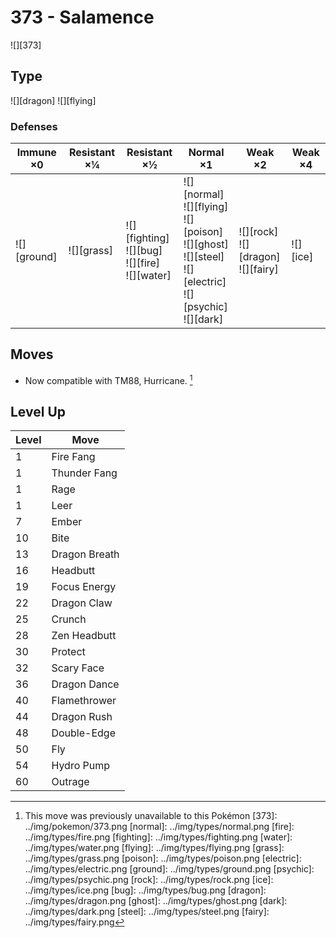 # 373 - Salamence
![][373]

## Type

![][dragon]  ![][flying]

### Defenses

Immune ×0       | Resistant ×¼   | Resistant ×½                                                | Normal ×1                                                                                                                      | Weak ×2                                      | Weak ×4      | 
---             | ---            | ---                                                         | ---                                                                                                                            | ---                                          | ---          | 
![][ground]<br> | ![][grass]<br> | ![][fighting]<br> ![][bug]<br> ![][fire]<br> ![][water]<br> | ![][normal]<br> ![][flying]<br> ![][poison]<br> ![][ghost]<br> ![][steel]<br> ![][electric]<br> ![][psychic]<br> ![][dark]<br> | ![][rock]<br> ![][dragon]<br> ![][fairy]<br> | ![][ice]<br> | 

## Moves

 - Now compatible with TM88, Hurricane. [^1]

## Level Up

Level | Move          | 
---   | ---           | 
1     | Fire Fang     | 
1     | Thunder Fang  | 
1     | Rage          | 
1     | Leer          | 
7     | Ember         | 
10    | Bite          | 
13    | Dragon Breath | 
16    | Headbutt      | 
19    | Focus Energy  | 
22    | Dragon Claw   | 
25    | Crunch        | 
28    | Zen Headbutt  | 
30    | Protect       | 
32    | Scary Face    | 
36    | Dragon Dance  | 
40    | Flamethrower  | 
44    | Dragon Rush   | 
48    | Double-Edge   | 
50    | Fly           | 
54    | Hydro Pump    | 
60    | Outrage       | 

[^1]: This move was previously unavailable to this Pokémon
[373]: ../img/pokemon/373.png
[normal]: ../img/types/normal.png
[fire]: ../img/types/fire.png
[fighting]: ../img/types/fighting.png
[water]: ../img/types/water.png
[flying]: ../img/types/flying.png
[grass]: ../img/types/grass.png
[poison]: ../img/types/poison.png
[electric]: ../img/types/electric.png
[ground]: ../img/types/ground.png
[psychic]: ../img/types/psychic.png
[rock]: ../img/types/rock.png
[ice]: ../img/types/ice.png
[bug]: ../img/types/bug.png
[dragon]: ../img/types/dragon.png
[ghost]: ../img/types/ghost.png
[dark]: ../img/types/dark.png
[steel]: ../img/types/steel.png
[fairy]: ../img/types/fairy.png
